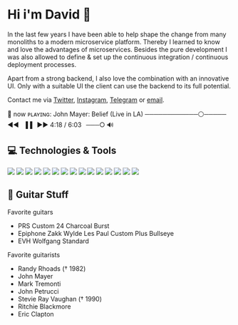 # Hi i'm David 👋

In the last few years I have been able to help shape the change from many monoliths to a modern microservice platform. Thereby I learned to know and love the advantages of microservices. Besides the pure development I was also allowed to define & set up the continuous integration / continuous deployment processes.

Apart from a strong backend, I also love the combination with an innovative UI. Only with a suitable UI the client can use the backend to its full potential.

Contact me via [Twitter](https://twitter.com/Kirboyyy), [Instagram](https://www.instagram.com/uukirbyy/), [Telegram](https://t.me/davidcaudill) or [email](mailto:david.caudill@live.de).

🎼 now ᴘʟᴀʏɪɴɢ: John Mayer: Belief (Live in LA) ────────────⚪───── ◄◄⠀▐▐⠀►► 4:18 / 6:03⠀───○ 🔊

## 💻 Technologies & Tools
![](https://img.shields.io/badge/OS-Linux-informational?style=flat&logo=linux&logoColor=white&color=045C84)
![](https://img.shields.io/badge/OS-Mac_OS-informational?style=flat&logo=apple&logoColor=white&color=045C84)
![](https://img.shields.io/badge/OS-Windows-informational?style=flat&logo=windows&logoColor=white&color=045C84)
![](https://img.shields.io/badge/Editor-IntelliJ_IDEA-informational?style=flat&logo=intellij-idea&logoColor=white&color=045C84)
![](https://img.shields.io/badge/Framework-Spring_Boot-informational?style=flat&logo=spring&logoColor=white&color=045C84)
![](https://img.shields.io/badge/Framework-React-informational?style=flat&logo=react&logoColor=white&color=045C84)
![](https://img.shields.io/badge/Code-Java-informational?style=flat&logo=java&logoColor=white&color=045C84)
![](https://img.shields.io/badge/Code-JavaScript-informational?style=flat&logo=javascript&logoColor=white&color=045C84)
![](https://img.shields.io/badge/Code-Python-informational?style=flat&logo=python&logoColor=white&color=045C84)
![](https://img.shields.io/badge/Shell-Bash-informational?style=flat&logo=gnu-bash&logoColor=white&color=045C84)
![](https://img.shields.io/badge/Database-MariaDB-informational?style=flat&logo=mariadb&logoColor=white&color=045C84)
![](https://img.shields.io/badge/Tools-Docker-informational?style=flat&logo=docker&logoColor=white&color=045C84)
![](https://img.shields.io/badge/Tools-Kubernetes-informational?style=flat&logo=kubernetes&logoColor=white&color=045C84)
![](https://img.shields.io/badge/Tools-LaTeX-informational?style=flat&logo=latex&logoColor=white&color=045C84)
![](https://img.shields.io/badge/Cloud-Microsoft_Azure-informational?style=flat&logo=microsoft-azure&logoColor=white&color=045C84)

## 🎸 Guitar Stuff
Favorite guitars
- PRS Custom 24 Charcoal Burst
- Epiphone Zakk Wylde Les Paul Custom Plus Bullseye 
- EVH Wolfgang Standard

Favorite guitarists
- Randy Rhoads († 1982)
- John Mayer
- Mark Tremonti
- John Petrucci
- Stevie Ray Vaughan († 1990)
- Ritchie Blackmore
- Eric Clapton
